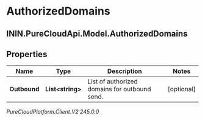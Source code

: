 # AuthorizedDomains

## ININ.PureCloudApi.Model.AuthorizedDomains

## Properties

|Name | Type | Description | Notes|
|------------ | ------------- | ------------- | -------------|
| **Outbound** | **List&lt;string&gt;** | List of authorized domains for outbound send. | [optional] |



_PureCloudPlatform.Client.V2 245.0.0_
